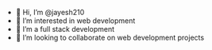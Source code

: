 - 👋 Hi, I’m @jayesh210
- 👀 I’m interested in web development
- 🌱 I’m a full stack development
- 💞️ I’m looking to collaborate on web development projects


<!---
jayesh210/jayesh210 is a ✨ special ✨ repository because its `README.md` (this file) appears on your GitHub profile.
You can click the Preview link to take a look at your changes.
--->
